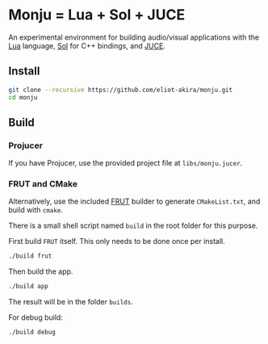 # Monju = Lua + Sol + JUCE

An experimental environment for building audio/visual applications with the [Lua](https://github.com/lua/lua) language, [Sol](https://github.com/ThePhD/sol2/) for C++ bindings, and [JUCE](https://github.com/WeAreROLI/JUCE).

## Install

```sh
git clone --recursive https://github.com/eliot-akira/monju.git
cd monju
```

## Build

### Projucer

If you have Projucer, use the provided project file at `libs/monju.jucer`.

### FRUT and CMake

Alternatively, use the included [FRUT](https://github.com/McMartin/FRUT) builder to generate `CMakeList.txt`, and build with `cmake`.

There is a small shell script named `build` in the root folder for this purpose.

First build `FRUT` itself. This only needs to be done once per install.

```sh
./build frut
```

Then build the app.

```sh
./build app
```

The result will be in the folder `builds`.

For debug build:

```sh
./build debug
```
